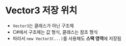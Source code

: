 # Vector3 저장 위치

* `Vector3`는 클래스가 아닌 구조체
* C#에서 구조체는 값 형식, 클래스는 참조 형식
* 따라서 `new Vector3(...)`를 사용해도 **스택 영역**에 저장됨

